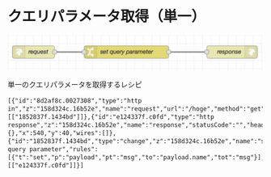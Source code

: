# クエリパラメータ取得（単一）

![flow](https://github.com/Daiki-Kawanuma/nodered-recipes/blob/master/get-query-parameter/image.png)

単一のクエリパラメータを取得するレシピ

```
[{"id":"8d2af8c.0027308","type":"http in","z":"158d324c.16b52e","name":"request","url":"/hoge","method":"get","upload":false,"swaggerDoc":"","x":70,"y":40,"wires":[["1852837f.1434bd"]]},{"id":"e124337f.c0fd","type":"http response","z":"158d324c.16b52e","name":"response","statusCode":"","headers":{},"x":540,"y":40,"wires":[]},{"id":"1852837f.1434bd","type":"change","z":"158d324c.16b52e","name":"set query parameter","rules":[{"t":"set","p":"payload","pt":"msg","to":"payload.name","tot":"msg"}],"action":"","property":"","from":"","to":"","reg":false,"x":290,"y":40,"wires":[["e124337f.c0fd"]]}]
```
